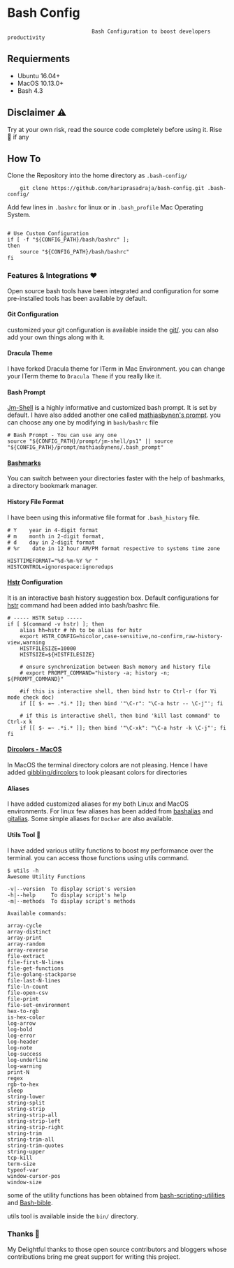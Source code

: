 # Bash Config

                               Bash Configuration to boost developers productivity

## Requierments
- Ubuntu 16.04+
- MacOS 10.13.0+
- Bash 4.3

## Disclaimer ⚠️

Try at your own risk, read the source code completely before using it. Rise :bug: if any

## How To

Clone the Repository into the home directory as `.bash-config/`

```
    git clone https://github.com/hariprasadraja/bash-config.git .bash-config/

```

Add few lines in `.bashrc` for linux or in `.bash_profile` Mac Operating System.

```

# Use Custom Configuration
if [ -f "${CONFIG_PATH}/bash/bashrc" ];
then
    source "${CONFIG_PATH}/bash/bashrc"
fi

```

### Features & Integrations ❤️

Open source bash tools have been integrated and configuration for some pre-installed tools has been available by default.

####  Git Configuration

customized your git configuration is available inside the [git/](https://github.com/hariprasadraja/bashconfig/tree/master/git). you can also add your own things along with it.

####  Dracula Theme
I have forked Dracula theme for ITerm in Mac Environment. you can change your ITerm theme to `Dracula Theme` if you really like it.

#### Bash Prompt

[Jm-Shell](https://github.com/jmcclare/jm-shell) is a highly informative and customized bash prompt. It is set by default. I have also added another one called [mathiasbynen's prompt](https://github.com/mathiasbynens/dotfiles/blob/master/.bash_prompt). you can choose any one by modifying in `bash/bashrc` file

```
# Bash Prompt - You can use any one
source "${CONFIG_PATH}/prompt/jm-shell/ps1" || source "${CONFIG_PATH}/prompt/mathiasbynens/.bash_prompt"
```

#### [Bashmarks](https://github.com/huyng/bashmarks)

You can switch between your directories faster with the help of bashmarks, a directory bookmark manager.

#### History File Format
I have been using this informative file format for `.bash_history`  file.
```
# Y    year in 4-digit format
# m    month in 2-digit format,
# d    day in 2-digit format
# %r    date in 12 hour AM/PM format respective to systems time zone

HISTTIMEFORMAT="%d-%m-%Y %r "
HISTCONTROL=ignorespace:ignoredups
```

#### [Hstr](https://github.com/dvorka/hstr) Configuration

It is an interactive bash history suggestion box.
Default configurations for [hstr](https://github.com/dvorka/hstr) command had been added into bash/bashrc file.

```
# ----- HSTR Setup -----
if [ $(command -v hstr) ]; then
    alias hh=hstr # hh to be alias for hstr
    export HSTR_CONFIG=hicolor,case-sensitive,no-confirm,raw-history-view,warning
    HISTFILESIZE=10000
    HISTSIZE=${HISTFILESIZE}

    # ensure synchronization between Bash memory and history file
    # export PROMPT_COMMAND="history -a; history -n; ${PROMPT_COMMAND}"

    #if this is interactive shell, then bind hstr to Ctrl-r (for Vi mode check doc)
    if [[ $- =~ .*i.* ]]; then bind '"\C-r": "\C-a hstr -- \C-j"'; fi

    # if this is interactive shell, then bind 'kill last command' to Ctrl-x k
    if [[ $- =~ .*i.* ]]; then bind '"\C-xk": "\C-a hstr -k \C-j"'; fi
fi
```

#### [Dircolors - MacOS](https://github.com/gibbling/dircolors)

In MacOS the terminal directory colors are not pleasing. Hence I have added [gibbling/dircolors](https://github.com/gibbling/dircolors) to look pleasant colors for directories

#### Aliases

I have added customized aliases for my both Linux and MacOS environments.
For linux few aliases has been added from [bashalias](https://www.cyberciti.biz/tips/) and [gitalias](https://github.com/GitAlias/gitalias).
Some simple aliases for `Docker` are also available.

#### Utils Tool 💁

I have added various utility functions to boost my performance over the terminal.
you can access those functions using utils command.

```
$ utils -h
Awesome Utility Functions

-v|--version  To display script's version
-h|--help     To display script's help
-m|--methods  To display script's methods

Available commands:

array-cycle
array-distinct
array-print
array-random
array-reverse
file-extract
file-first-N-lines
file-get-functions
file-golang-stackparse
file-last-N-lines
file-ln-count
file-open-csv
file-print
file-set-environment
hex-to-rgb
is-hex-color
log-arrow
log-bold
log-error
log-header
log-note
log-success
log-underline
log-warning
print-N
regex
rgb-to-hex
sleep
string-lower
string-split
string-strip
string-strip-all
string-strip-left
string-strip-right
string-trim
string-trim-all
string-trim-quotes
string-upper
tcp-kill
term-size
typeof-var
window-cursor-pos
window-size
```

some of the utility functions has been obtained from [bash-scripting-utilities](https://natelandau.com/bash-scripting-utilities/) and [Bash-bible](https://natelandau.com/bash-scripting-utilities/).

utils tool is available inside the `bin/` directory.

### Thanks 🙏 
  
My Delightful thanks to those open source contributors and bloggers whose contributions bring me great support for writing this project. 
  


